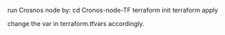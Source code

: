 
run Crosnos node by:
cd Cronos-node-TF
terraform init
terraform apply

change the var in terraform.tfvars accordingly.
